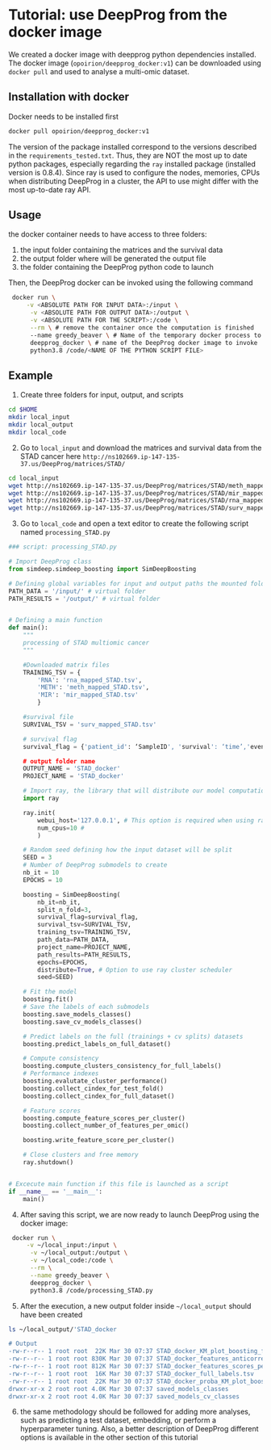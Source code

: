 # Tutorial: use DeepProg from the docker image

We created a docker image with deepprog python dependencies installed. The docker image (`opoirion/deepprog_docker:v1`) can be downloaded using `docker pull` and used to analyse a multi-omic dataset.

## Installation with docker
Docker needs to be installed first

```bash
docker pull opoirion/deepprog_docker:v1
```

The version of the package installed correspond to the versions described in the `requirements_tested.txt`. Thus, they are NOT the most up to date python packages, especially regarding the `ray` installed package (installed version is 0.8.4). Since ray is used to configure the nodes, memories, CPUs when distributing DeepProg in a cluster, the API to use might differ with the most up-to-date ray API.

## Usage
the docker container needs to have access to three folders:
1. the input folder containing the matrices and the survival data
2. the output folder where will be generated the output file
3. the folder containing the DeepProg python code to launch

Then, the DeepProg docker can be invoked using the following command

```bash
 docker run \
     -v <ABSOLUTE PATH FOR INPUT DATA>:/input \
      -v <ABSOLUTE PATH FOR OUTPUT DATA>:/output \
      -v <ABSOLUTE PATH FOR THE SCRIPT>:/code \
      --rm \ # remove the container once the computation is finished
      --name greedy_beaver \ # Name of the temporary docker process to create
      deepprog_docker \ # name of the DeepProg docker image to invoke
      python3.8 /code/<NAME OF THE PYTHON SCRIPT FILE>
```


## Example
1. Create three folders for input, output, and scripts
```bash
cd $HOME
mkdir local_input
mkdir local_output
mkdir local_code
```

2. Go to `local_input` and download the matrices and survival data from the STAD cancer here `http://ns102669.ip-147-135-37.us/DeepProg/matrices/STAD/`

```bash
cd local_input
wget http://ns102669.ip-147-135-37.us/DeepProg/matrices/STAD/meth_mapped_STAD.tsv
wget http://ns102669.ip-147-135-37.us/DeepProg/matrices/STAD/mir_mapped_STAD.tsv
wget http://ns102669.ip-147-135-37.us/DeepProg/matrices/STAD/rna_mapped_STAD.tsv
wget http://ns102669.ip-147-135-37.us/DeepProg/matrices/STAD/surv_mapped_STAD.tsv
```

3. Go to `local_code` and open a text editor to create the following script named `processing_STAD.py`

```python
### script: processing_STAD.py

# Import DeepProg class
from simdeep.simdeep_boosting import SimDeepBoosting

# Defining global variables for input and output paths the mounted folder from the docker image
PATH_DATA = '/input/' # virtual folder
PATH_RESULTS = '/output/' # virtual folder


# Defining a main function
def main():
    """
    processing of STAD multiomic cancer
    """

    #Downloaded matrix files
    TRAINING_TSV = {
        'RNA': 'rna_mapped_STAD.tsv',
        'METH': 'meth_mapped_STAD.tsv',
        'MIR': 'mir_mapped_STAD.tsv'
        }

    #survival file
    SURVIVAL_TSV = 'surv_mapped_STAD.tsv'

    # survival flag
    survival_flag = {'patient_id': ‘SampleID', 'survival': ‘time’,'event': ‘event’}

    # output folder name
    OUTPUT_NAME = 'STAD_docker'
    PROJECT_NAME = 'STAD_docker'

    # Import ray, the library that will distribute our model computation accros different nodes
    import ray

    ray.init(
        webui_host='127.0.0.1', # This option is required when using ray from the docker image
        num_cpus=10 #
        )

    # Random seed defining how the input dataset will be split
    SEED = 3
    # Number of DeepProg submodels to create
    nb_it = 10
    EPOCHS = 10

    boosting = SimDeepBoosting(
        nb_it=nb_it,
        split_n_fold=3,
        survival_flag=survival_flag,
        survival_tsv=SURVIVAL_TSV,
        training_tsv=TRAINING_TSV,
        path_data=PATH_DATA,
        project_name=PROJECT_NAME,
        path_results=PATH_RESULTS,
        epochs=EPOCHS,
        distribute=True, # Option to use ray cluster scheduler
        seed=SEED)

    # Fit the model
    boosting.fit()
    # Save the labels of each submodels
    boosting.save_models_classes()
    boosting.save_cv_models_classes()

    # Predict labels on the full (trainings + cv splits) datasets
    boosting.predict_labels_on_full_dataset()

    # Compute consistency
    boosting.compute_clusters_consistency_for_full_labels()
    # Performance indexes
    boosting.evalutate_cluster_performance()
    boosting.collect_cindex_for_test_fold()
    boosting.collect_cindex_for_full_dataset()

    # Feature scores
    boosting.compute_feature_scores_per_cluster()
    boosting.collect_number_of_features_per_omic()

    boosting.write_feature_score_per_cluster()

    # Close clusters and free memory
    ray.shutdown()


# Excecute main function if this file is launched as a script
if __name__ == '__main__':
    main()
```

4. After saving this script, we are now ready to launch DeepProg using the docker image:

```bash
 docker run \
     -v ~/local_input:/input \
      -v ~/local_output:/output \
      -v ~/local_code:/code \
      --rm \
      --name greedy_beaver \
      deepprog_docker \
      python3.8 /code/processing_STAD.py
```

5. After the execution, a new output folder inside `~/local_output` should have been created

```bash
ls ~/local_output/'STAD_docker

# Output
-rw-r--r-- 1 root root  22K Mar 30 07:37 STAD_docker_KM_plot_boosting_full.pdf
-rw-r--r-- 1 root root 830K Mar 30 07:37 STAD_docker_features_anticorrelated_scores_per_clusters.tsv
-rw-r--r-- 1 root root 812K Mar 30 07:37 STAD_docker_features_scores_per_clusters.tsv
-rw-r--r-- 1 root root  16K Mar 30 07:37 STAD_docker_full_labels.tsv
-rw-r--r-- 1 root root  22K Mar 30 07:37 STAD_docker_proba_KM_plot_boosting_full.pdf
drwxr-xr-x 2 root root 4.0K Mar 30 07:37 saved_models_classes
drwxr-xr-x 2 root root 4.0K Mar 30 07:37 saved_models_cv_classes

```

6. the same methodology should be followed for adding more analyses, such as predicting a test dataset, embedding, or perform a hyperparameter tuning. Also, a better description of DeepProg different options is available in the other section of this tutorial
